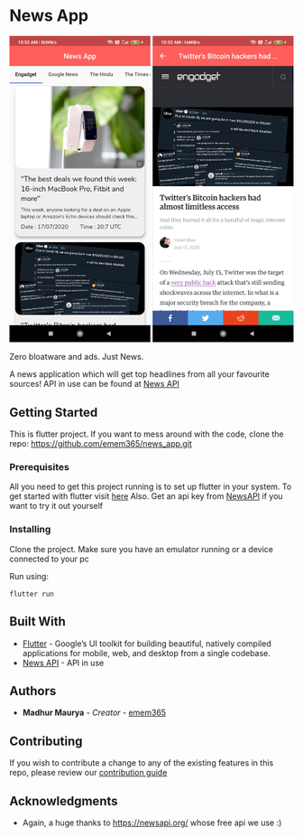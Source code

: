 # News App

<img src="previews/home.jpg" width="250"/> <img src="previews/webview.jpg" width="250"/> 

Zero bloatware and ads. Just News.

A news application which will get top headlines from all your favourite sources! API in use can be found at [News API](https://newsapi.org/)


## Getting Started

This is flutter project. If you want to mess around with the code, clone the repo: https://github.com/emem365/news_app.git

### Prerequisites

All you need to get this project running is to set up flutter in your system. To get started with flutter visit [here](https://flutter.dev/docs/get-started/install)
Also. Get an api key from [NewsAPI](https://newsapi.org/) if you want to try it out yourself

### Installing

Clone the project. Make sure you have an emulator running or a device connected to your pc

Run using: 
```
flutter run
```

## Built With

* [Flutter](https://flutter.dev/) - Google’s UI toolkit for building beautiful, natively compiled applications for mobile, web, and desktop from a single codebase.
* [News API](https://newsapi.org/) - API in use


## Authors

* **Madhur Maurya** - *Creator* - [emem365](https://github.com/emem365)

## Contributing

If you wish to contribute a change to any of the existing features in this repo, please review our [contribution guide](https://github.com/Kunal1198/news_app/blob/contributing/CONTRIBUTING.md)


## Acknowledgments

* Again, a huge thanks to https://newsapi.org/ whose free api we use :)
